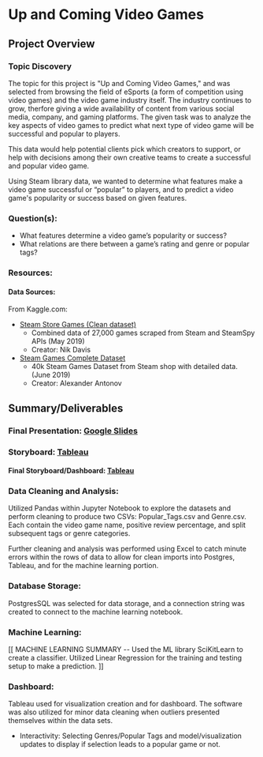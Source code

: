 # Up and Coming Video Games

## Project Overview 

### Topic Discovery 
The topic for this project is "Up and Coming Video Games," and was selected from browsing the field of eSports (a form of competition using video games) and the video game industry itself. The industry continues to grow, therfore giving a wide availability of content from various social media, company, and gaming platforms. The given task was to analyze the key aspects of video games to predict what next type of video game will be successful and popular to players. 

This data would help potential clients pick which creators to support, or help with decisions among their own creative teams to create a successful and popular video game. 

Using Steam library data, we wanted to determine what features make a video game successful or “popular” to players, and to predict a video game's popularity or success based on given features.

### Question(s): 
* What features determine a video game’s popularity or success? 
* What relations are there between a game’s rating and genre or popular tags? 

### Resources: 

#### Data Sources:
From Kaggle.com: 
* [Steam Store Games (Clean dataset)](https://www.kaggle.com/nikdavis/steam-store-games)
    * Combined data of 27,000 games scraped from Steam and SteamSpy APIs (May 2019)
    * Creator: Nik Davis 
* [Steam Games Complete Dataset](https://www.kaggle.com/trolukovich/steam-games-complete-dataset)
    * 40k Steam Games Dataset from Steam shop with detailed data. (June 2019)
    * Creator: Alexander Antonov 

## Summary/Deliverables 

### Final Presentation: [Google Slides](https://docs.google.com/presentation/d/14ufltNWV_WKdvIHcUpGJF6-fU7ixM8EVtVumdZRBKfY/edit?usp=sharing)


### Storyboard: [Tableau](https://public.tableau.com/profile/eva.fuentes.lopez#!/vizhome/Up__Coming_Video_Games/Story1?publish=yes)
#### Final Storyboard/Dashboard: [Tableau](https://public.tableau.com/profile/eva.fuentes.lopez#!/vizhome/UCB_Storyboard_Dashboard_Final/UpandComingVideoGames?publish=yes)
              

### Data Cleaning and Analysis: 
Utilized Pandas within Jupyter Notebook to explore the datasets and perform cleaning to produce two CSVs: Popular_Tags.csv and Genre.csv. Each contain the video game name, positive review percentage, and split subsequent tags or genre categories. 

Further cleaning and analysis was performed using Excel to catch minute errors within the rows of data to allow for clean imports into Postgres, Tableau, and for the machine learning portion. 

### Database Storage: 
PostgresSQL was selected for data storage, and a connection string was created to connect to the machine learning notebook. 

### Machine Learning: 
[[ MACHINE LEARNING SUMMARY -- 
    Used the ML library SciKitLearn to create a classifier. Utilized Linear Regression for the training and testing setup to make a prediction. ]]

### Dashboard: 

Tableau used for visualization creation and for dashboard. The software was also utilized for minor data cleaning when outliers presented themselves within the data sets. 

* Interactivity: Selecting Genres/Popular Tags and model/visualization updates to display if selection leads to a popular game or not. 
